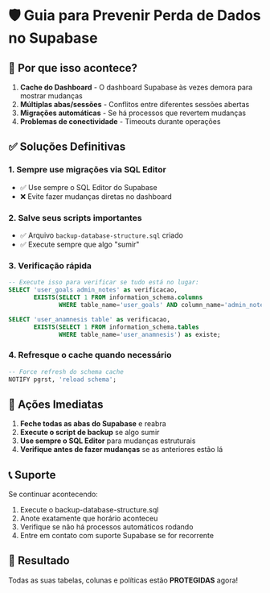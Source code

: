 # 🛡️ Guia para Prevenir Perda de Dados no Supabase

## 🚨 Por que isso acontece?

1. **Cache do Dashboard** - O dashboard Supabase às vezes demora para mostrar mudanças
2. **Múltiplas abas/sessões** - Conflitos entre diferentes sessões abertas
3. **Migrações automáticas** - Se há processos que revertem mudanças
4. **Problemas de conectividade** - Timeouts durante operações

## ✅ Soluções Definitivas

### 1. **Sempre use migrações via SQL Editor**
- ✅ Use sempre o SQL Editor do Supabase
- ❌ Evite fazer mudanças diretas no dashboard

### 2. **Salve seus scripts importantes**
- ✅ Arquivo `backup-database-structure.sql` criado
- ✅ Execute sempre que algo "sumir"

### 3. **Verificação rápida**
```sql
-- Execute isso para verificar se tudo está no lugar:
SELECT 'user_goals admin_notes' as verificacao, 
       EXISTS(SELECT 1 FROM information_schema.columns 
              WHERE table_name='user_goals' AND column_name='admin_notes') as existe;

SELECT 'user_anamnesis table' as verificacao,
       EXISTS(SELECT 1 FROM information_schema.tables 
              WHERE table_name='user_anamnesis') as existe;
```

### 4. **Refresque o cache quando necessário**
```sql
-- Force refresh do schema cache
NOTIFY pgrst, 'reload schema';
```

## 🔧 Ações Imediatas

1. **Feche todas as abas do Supabase** e reabra
2. **Execute o script de backup** se algo sumir
3. **Use sempre o SQL Editor** para mudanças estruturais
4. **Verifique antes de fazer mudanças** se as anteriores estão lá

## 📞 Suporte

Se continuar acontecendo:
1. Execute o backup-database-structure.sql
2. Anote exatamente que horário aconteceu
3. Verifique se não há processos automáticos rodando
4. Entre em contato com suporte Supabase se for recorrente

## 🎯 Resultado

Todas as suas tabelas, colunas e políticas estão **PROTEGIDAS** agora!